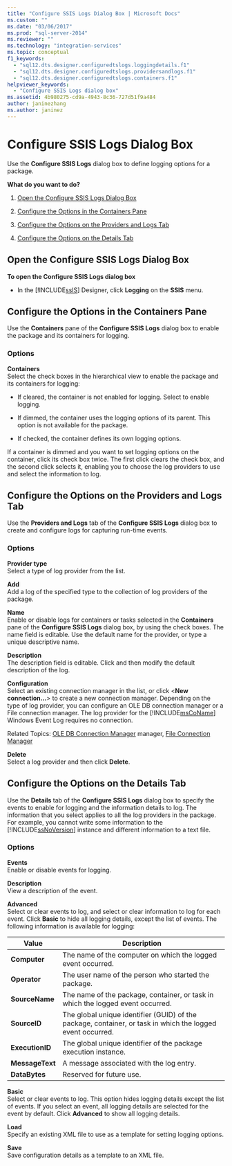 ```yaml
---
title: "Configure SSIS Logs Dialog Box | Microsoft Docs"
ms.custom: ""
ms.date: "03/06/2017"
ms.prod: "sql-server-2014"
ms.reviewer: ""
ms.technology: "integration-services"
ms.topic: conceptual
f1_keywords: 
  - "sql12.dts.designer.configuredtslogs.loggingdetails.f1"
  - "sql12.dts.designer.configuredtslogs.providersandlogs.f1"
  - "sql12.dts.designer.configuredtslogs.containers.f1"
helpviewer_keywords: 
  - "Configure SSIS Logs dialog box"
ms.assetid: 4b980275-cd9a-4943-8c36-727d51f9a484
author: janinezhang
ms.author: janinez
---
```

# Configure SSIS Logs Dialog Box
  Use the **Configure SSIS Logs** dialog box to define logging options for a package.  
  
 **What do you want to do?**  
  
1.  [Open the Configure SSIS Logs Dialog Box](#open_dialog)  
  
2.  [Configure the Options in the Containers Pane](#container)  
  
3.  [Configure the Options on the Providers and Logs Tab](#provider)  
  
4.  [Configure the Options on the Details Tab](#detail)  
  
##  <a name="open_dialog"></a> Open the Configure SSIS Logs Dialog Box  
 **To open the Configure SSIS Logs dialog box**  
  
-   In the [!INCLUDE[ssIS](../includes/ssis-md.md)] Designer, click **Logging** on the **SSIS** menu.  
  
##  <a name="container"></a> Configure the Options in the Containers Pane  
 Use the **Containers** pane of the **Configure SSIS Logs** dialog box to enable the package and its containers for logging.  
  
### Options  
 **Containers**  
 Select the check boxes in the hierarchical view to enable the package and its containers for logging:  
  
-   If cleared, the container is not enabled for logging. Select to enable logging.  
  
-   If dimmed, the container uses the logging options of its parent. This option is not available for the package.  
  
-   If checked, the container defines its own logging options.  
  
 If a container is dimmed and you want to set logging options on the container, click its check box twice. The first click clears the check box, and the second click selects it, enabling you to choose the log providers to use and select the information to log.  
  
##  <a name="provider"></a> Configure the Options on the Providers and Logs Tab  
 Use the **Providers and Logs** tab of the **Configure SSIS Logs** dialog box to create and configure logs for capturing run-time events.  
  
### Options  
 **Provider type**  
 Select a type of log provider from the list.  
  
 **Add**  
 Add a log of the specified type to the collection of log providers of the package.  
  
 **Name**  
 Enable or disable logs for containers or tasks selected in the **Containers** pane of the **Configure SSIS Logs** dialog box, by using the check boxes. The name field is editable. Use the default name for the provider, or type a unique descriptive name.  
  
 **Description**  
 The description field is editable. Click and then modify the default description of the log.  
  
 **Configuration**  
 Select an existing connection manager in the list, or click \<**New connection...**> to create a new connection manager. Depending on the type of log provider, you can configure an OLE DB connection manager or a File connection manager. The log provider for the [!INCLUDE[msCoName](../includes/msconame-md.md)] Windows Event Log requires no connection.  
  
 Related Topics: [OLE DB Connection Manager](connection-manager/ole-db-connection-manager.md) manager, [File Connection Manager](connection-manager/file-connection-manager.md)  
  
 **Delete**  
 Select a log provider and then click **Delete**.  
  
##  <a name="detail"></a> Configure the Options on the Details Tab  
 Use the **Details** tab of the **Configure SSIS Logs** dialog box to specify the events to enable for logging and the information details to log. The information that you select applies to all the log providers in the package. For example, you cannot write some information to the [!INCLUDE[ssNoVersion](../includes/ssnoversion-md.md)] instance and different information to a text file.  
  
### Options  
 **Events**  
 Enable or disable events for logging.  
  
 **Description**  
 View a description of the event.  
  
 **Advanced**  
 Select or clear events to log, and select or clear information to log for each event. Click **Basic** to hide all logging details, except the list of events. The following information is available for logging:  
  
|Value|Description|  
|-----------|-----------------|  
|**Computer**|The name of the computer on which the logged event occurred.|  
|**Operator**|The user name of the person who started the package.|  
|**SourceName**|The name of the package, container, or task in which the logged event occurred.|  
|**SourceID**|The global unique identifier (GUID) of the package, container, or task in which the logged event occurred.|  
|**ExecutionID**|The global unique identifier of the package execution instance.|  
|**MessageText**|A message associated with the log entry.|  
|**DataBytes**|Reserved for future use.|  
  
 **Basic**  
 Select or clear events to log. This option hides logging details except the list of events. If you select an event, all logging details are selected for the event by default. Click **Advanced** to show all logging details.  
  
 **Load**  
 Specify an existing XML file to use as a template for setting logging options.  
  
 **Save**  
 Save configuration details as a template to an XML file.  
  
  
